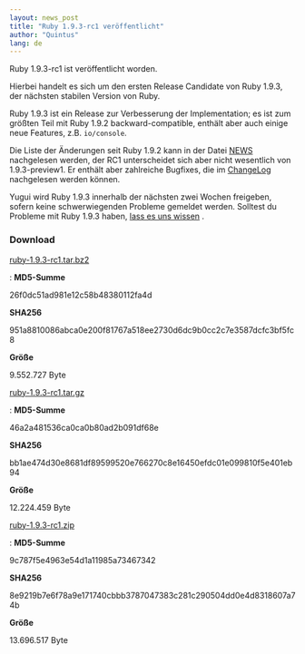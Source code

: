```yaml
---
layout: news_post
title: "Ruby 1.9.3-rc1 veröffentlicht"
author: "Quintus"
lang: de
---
```


Ruby 1.9.3-rc1 ist veröffentlicht worden.

Hierbei handelt es sich um den ersten Release Candidate von Ruby 1.9.3,
der nächsten stabilen Version von Ruby.

Ruby 1.9.3 ist ein Release zur Verbesserung der Implementation; es ist
zum größten Teil mit Ruby 1.9.2 backward-compatible, enthält aber auch
einige neue Features, z.B. `io/console`.

Die Liste der Änderungen seit Ruby 1.9.2 kann in der Datei [NEWS][1]
nachgelesen werden, der RC1 unterscheidet sich aber nicht wesentlich von
1.9.3-preview1. Er enthält aber zahlreiche Bugfixes, die im
[ChangeLog][2] nachgelesen werden können.

Yugui wird Ruby 1.9.3 innerhalb der nächsten zwei Wochen freigeben,
sofern keine schwerwiegenden Probleme gemeldet werden. Solltest du
Probleme mit Ruby 1.9.3 haben, [lass es uns wissen][3] .

### Download

[ruby-1.9.3-rc1.tar.bz2][4]

: **MD5-Summe**
  
  26f0dc51ad981e12c58b48380112fa4d
  
  **SHA256**
  
  951a8810086abca0e200f81767a518ee2730d6dc9b0cc2c7e3587dcfc3bf5fc8
  
  **Größe**
  
  9\.552.727 Byte

[ruby-1.9.3-rc1.tar.gz][5]

: **MD5-Summe**
  
  46a2a481536ca0ca0b80ad2b091df68e
  
  **SHA256**
  
  bb1ae474d30e8681df89599520e766270c8e16450efdc01e099810f5e401eb94
  
  **Größe**
  
  12\.224.459 Byte

[ruby-1.9.3-rc1.zip][6]

: **MD5-Summe**
  
  9c787f5e4963e54d1a11985a73467342
  
  **SHA256**
  
  8e9219b7e6f78a9e171740cbbb3787047383c281c290504dd0e4d8318607a74b
  
  **Größe**
  
  13\.696.517 Byte



[1]: http://svn.ruby-lang.org/repos/ruby/tags/v1_9_3_rc1/NEWS 
[2]: http://svn.ruby-lang.org/repos/ruby/tags/v1_9_3_rc1/ChangeLog 
[3]: http://redmine.ruby-lang.org 
[4]: ftp://ftp.ruby-lang.org/pub/ruby/1.9/ruby-1.9.3-rc1.tar.bz2 
[5]: ftp://ftp.ruby-lang.org/pub/ruby/1.9/ruby-1.9.3-rc1.tar.gz 
[6]: ftp://ftp.ruby-lang.org/pub/ruby/1.9/ruby-1.9.3-rc1.zip 
